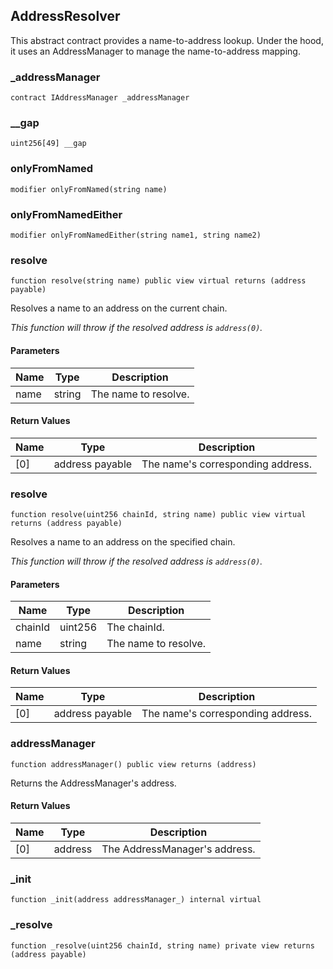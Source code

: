 ## AddressResolver

This abstract contract provides a name-to-address lookup. Under the hood,
it uses an AddressManager to manage the name-to-address mapping.

### _addressManager

```solidity
contract IAddressManager _addressManager
```

### __gap

```solidity
uint256[49] __gap
```

### onlyFromNamed

```solidity
modifier onlyFromNamed(string name)
```

### onlyFromNamedEither

```solidity
modifier onlyFromNamedEither(string name1, string name2)
```

### resolve

```solidity
function resolve(string name) public view virtual returns (address payable)
```

Resolves a name to an address on the current chain.

_This function will throw if the resolved address is `address(0)`._

#### Parameters

| Name | Type | Description |
| ---- | ---- | ----------- |
| name | string | The name to resolve. |

#### Return Values

| Name | Type | Description |
| ---- | ---- | ----------- |
| [0] | address payable | The name's corresponding address. |

### resolve

```solidity
function resolve(uint256 chainId, string name) public view virtual returns (address payable)
```

Resolves a name to an address on the specified chain.

_This function will throw if the resolved address is `address(0)`._

#### Parameters

| Name | Type | Description |
| ---- | ---- | ----------- |
| chainId | uint256 | The chainId. |
| name | string | The name to resolve. |

#### Return Values

| Name | Type | Description |
| ---- | ---- | ----------- |
| [0] | address payable | The name's corresponding address. |

### addressManager

```solidity
function addressManager() public view returns (address)
```

Returns the AddressManager's address.

#### Return Values

| Name | Type | Description |
| ---- | ---- | ----------- |
| [0] | address | The AddressManager's address. |

### _init

```solidity
function _init(address addressManager_) internal virtual
```

### _resolve

```solidity
function _resolve(uint256 chainId, string name) private view returns (address payable)
```

